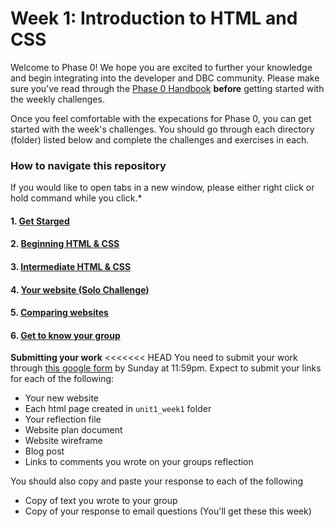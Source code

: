 # Week 1: Introduction to HTML and CSS

Welcome to Phase 0! We hope you are excited to further your knowledge and begin integrating into the developer and DBC community. Please make sure you've read through the [Phase 0 Handbook](https://github.com/devbootcamp/phase_0_handbook) **before** getting started with the weekly challenges. 

Once you feel comfortable with the expecations for Phase 0, you can get started with the week's challenges. You should go through each directory (folder) listed below and complete the challenges and exercises in each.  

### How to navigate this repository
If you would like to open tabs in a new window, please either right click or hold command while you click.* 

#### 1. [Get Starged](1_Get_Started/)
#### 2. [Beginning HTML & CSS](2_Beginning_HTML_CSS/)
#### 3. [Intermediate HTML & CSS](3_Intermediate_HTML_CSS/)
#### 4. [Your website **(Solo Challenge)**](4_Your_Own_Website_Solo_Challenge/)
#### 5. [Comparing websites](5_Comparing_Websites/)
#### 6. [Get to know your group](6_Get_to_know_your_group/)
<!-- #### 7. [Cultural Awareness](7_Cultural_Awareness/)-->

**Submitting your work**
<<<<<<< HEAD
You need to submit your work through [this google form](https://docs.google.com/a/devbootcamp.com/forms/d/1ZnjWLxOqcIg92upyYGlD-7kmJzAdpTbjezHB1YQ34fY/viewform) by Sunday at 11:59pm. Expect to submit your links for each of the following:


* Your new website
* Each html page created in `unit1_week1` folder
* Your reflection file
* Website plan document
* Website wireframe
* Blog post
* Links to comments you wrote on your groups reflection

You should also copy and paste your response to each of the following
* Copy of text you wrote to your group
* Copy of your response to email questions (You'll get these this week)

